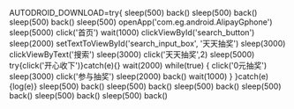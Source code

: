 AUTODROID_DOWNLOAD=try{
sleep(500)
back()
sleep(500)
back()
sleep(500)
back()
sleep(500)
openApp('com.eg.android.AlipayGphone')
sleep(5000)
click('首页')
wait(1000)
clickViewById('search_button')
sleep(2000)
setTextToViewById('search_input_box', '天天抽奖')
sleep(3000)
clickViewByText('搜索')
sleep(3000)
click('天天抽奖',2)
sleep(5000)
try{click('开心收下')}catch(e){}
wait(2000)
while(true) {
click('0元抽奖')
sleep(3000)
click('参与抽奖')
sleep(2000)
back()
wait(1000)
}
}catch(e){log(e)}
sleep(500)
back()
sleep(500)
back()
sleep(500)
back()
sleep(500)
back()
sleep(500)
back()
sleep(500)
back()
